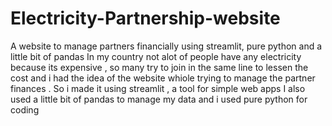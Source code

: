 # Electricity-Partnership-website
A website to manage partners financially using streamlit, pure python and a little bit of pandas
In my country not alot of people have any electricity because its expensive , so many try to join in the same line to lessen the cost 
and i had the idea of the website whiole trying to manage the partner finances .
So i made it using streamlit , a tool for simple web apps
I also used a little bit of pandas to manage my data 
and i used pure python for coding 
